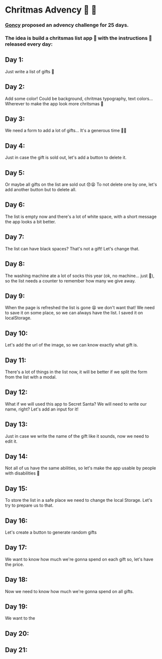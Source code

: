 # Chritmas Advency 🎄 🎅

### <a href="https://twitter.com/goncy/status/1466050967808401409">Goncy</a> proposed an advency challenge for 25 days.

### The idea is build a chritsmas list app 🎁 with the instructions 📖 released every day:

## Day 1:

Just write a list of gifts 🎁

## Day 2:

Add some color! Could be background, chritmas typography, text colors... Wherever to make the app look more chritsmas 🎅

## Day 3:

We need a form to add a lot of gifts... It's a generous time 🎁🎁

## Day 4:

Just in case the gift is sold out, let's add a button to delete it.

## Day 5:

Or maybe all gifts on the list are sold out 😞😫 To not delete one by one, let's add another button but to delete all.

## Day 6:

The list is empty now and there's a lot of white space, with a short message the app looks a bit better.

## Day 7:

The list can have black spaces? That's not a gift! Let's change that.

## Day 8:

The washing machine ate a lot of socks this year (ok, no machine... just 🐶), so the list needs a counter to remember how many we give away.

## Day 9:

When the page is refreshed the list is gone 😫 we don't want that! We need to save it on some place, so we can always have the list. I saved it on localStorage.

## Day 10:

Let's add the url of the image, so we can know exactly what gift is.

## Day 11:

There's a lot of things in the list now, it will be better if we split the form from the list with a modal.

## Day 12:

What if we will used this app to Secret Santa? We will need to write our name, right? Let's add an input for it!

## Day 13:

Just in case we write the name of the gift like it sounds, now we need to edit it.

## Day 14:

Not all of us have the same abilities, so let's make the app usable by people with disabilities 💝

## Day 15:

To store the list in a safe place we need to change the local Storage. Let's try to prepare us to that.

## Day 16:

Let's create a button to generate random gifts

## Day 17:

We want to know how much we're gonna spend on each gift so, let's have the price.

## Day 18:

Now we need to know how much we're gonna spend on all gifts.

## Day 19:

We want to the

## Day 20:

## Day 21:
